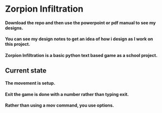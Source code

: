 # Zorpion Infiltration
#### Download the repo and then use the powerpoint or pdf manual to see my designs. 
#### You can see my design notes to get an idea of how i design as I work on this project. 
#### Zorpion Infiltration is a basic python text based game as a school project.

## Current state
#### The movement is setup.
#### Exit the game is done with a number rather than typing exit.
#### Rather than using a mov command, you use options.

  

